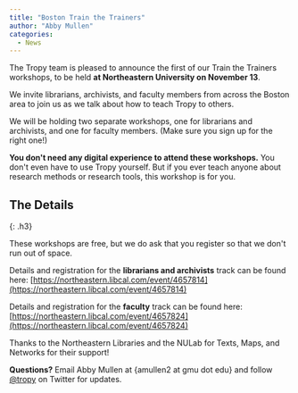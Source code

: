 ```yaml
---
title: "Boston Train the Trainers"
author: "Abby Mullen"
categories:
  - News
---
```


The Tropy team is pleased to announce the first of our Train the Trainers workshops, to be held **at Northeastern University on November 13**.

We invite librarians, archivists, and faculty members from across the Boston area to join us as we talk about how to teach Tropy to others.

We will be holding two separate workshops, one for librarians and archivists, and one for faculty members. (Make sure you sign up for the right one!)

**You don't need any digital experience to attend these workshops.** You don't even have to use Tropy yourself. But if you ever teach anyone about research methods or research tools, this workshop is for you.


## The Details
{: .h3}

These workshops are free, but we do ask that you register so that we don't run out of space.

Details and registration for the **librarians and archivists** track can be found here: [https://northeastern.libcal.com/event/4657814](https://northeastern.libcal.com/event/4657814)

Details and registration for the **faculty** track can be found here: [https://northeastern.libcal.com/event/4657824](https://northeastern.libcal.com/event/4657824)

Thanks to the Northeastern Libraries and the NULab for Texts, Maps, and Networks for their support!

**Questions?** Email Abby Mullen at {amullen2 at gmu dot edu} and follow [@tropy](https://twitter.com/tropy) on Twitter for updates.
